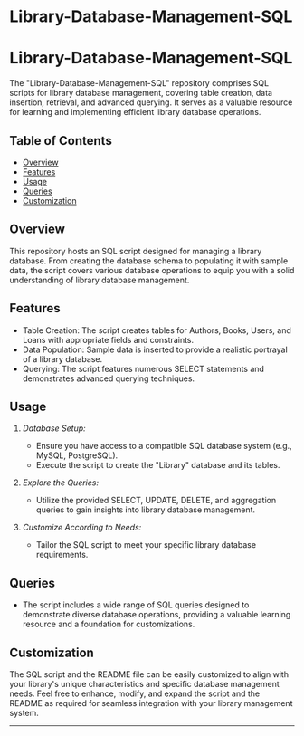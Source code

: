 # Library-Database-Management-SQL
# Library-Database-Management-SQL
The "Library-Database-Management-SQL" repository comprises SQL scripts for library database management, covering table creation, data insertion, retrieval, and advanced querying. It serves as a valuable resource for learning and implementing efficient library database operations. 

## Table of Contents
- [Overview](#overview)
- [Features](#features)
- [Usage](#usage)
- [Queries](#queries)
- [Customization](#customization)

## Overview
This repository hosts an SQL script designed for managing a library database. From creating the database schema to populating it with sample data, the script covers various database operations to equip you with a solid understanding of library database management.

## Features
- Table Creation: The script creates tables for Authors, Books, Users, and Loans with appropriate fields and constraints.
- Data Population: Sample data is inserted to provide a realistic portrayal of a library database.
- Querying: The script features numerous SELECT statements and demonstrates advanced querying techniques.

## Usage
1. *Database Setup:*
   - Ensure you have access to a compatible SQL database system (e.g., MySQL, PostgreSQL).
   - Execute the script to create the "Library" database and its tables.

2. *Explore the Queries:*
   - Utilize the provided SELECT, UPDATE, DELETE, and aggregation queries to gain insights into library database management.

3. *Customize According to Needs:*
   - Tailor the SQL script to meet your specific library database requirements.

## Queries
- The script includes a wide range of SQL queries designed to demonstrate diverse database operations, providing a valuable learning resource and a foundation for customizations.

## Customization
The SQL script and the README file can be easily customized to align with your library's unique characteristics and specific database management needs. Feel free to enhance, modify, and expand the script and the README as required for seamless integration with your library management system.

---
